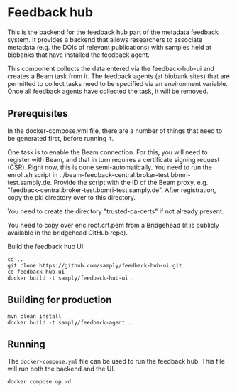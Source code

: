 # Feedback hub
This is the backend for the feedback hub part of the metadata feedback system. It
provides a backend that allows researchers to associate metadata (e.g. the DOIs of relevant publications) with
samples held at biobanks that have installed the feedback agent.

This component collects the data entered via the feedback-hub-ui and creates a Beam task from
it. The feedback agents (at biobank sites) that are permitted to collect tasks need
to be specified via an environment variable. Once all feedback agents have collected the
task, it will be removed.

## Prerequisites

In the docker-compose.yml file, there are a number of things that need to be generated first, before running it.

One task is to enable the Beam connection. For this, you will need to register with Beam, and that in turn requires a certificate signing request (CSR). Right now, this is done semi-automatically. You need to run the enroll.sh script in ../beam-feedback-central.broker-test.bbmri-test.samply.de. Provide the script with the ID of the Beam proxy, e.g. "feedback-central.broker-test.bbmri-test.samply.de". After registration, copy the pki directory over to this directory.

You need to create the directory "trusted-ca-certs" if not already present.

You need to copy over eric.root.crt.pem from a Bridgehead (it is publicly available in the bridgehead GitHub repo).

Build the feedback hub UI:
``` code
cd ..
git clone https://github.com/samply/feedback-hub-ui.git
cd feedback-hub-ui
docker build -t samply/feedback-hub-ui .
``` 

## Building for production
``` code
mvn clean install
docker build -t samply/feedback-agent .
```

## Running
The ```docker-compose.yml``` file can be used to run the feedback hub. This file will run both the backend and the UI.
``` code
docker compose up -d
```

